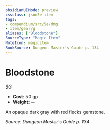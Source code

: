 ```yaml
---
obsidianUIMode: preview
cssclass: json5e-item
tags:
- compendium/src/5e/dmg
- item/gear/g
aliases: ["Bloodstone"]
SourceType: "Magic Item"
NoteIcon: magicitem
BookSource: Dungeon Master's Guide p. 134
---
```

# Bloodstone
*$G*  

- **Cost**: 50 gp
- **Weight**: ⏤

An opaque dark gray with red flecks gemstone.

*Source: Dungeon Master's Guide p. 134*